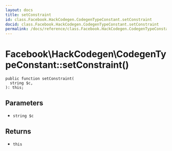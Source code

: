 ```yaml
---
layout: docs
title: setConstraint
id: class.Facebook.HackCodegen.CodegenTypeConstant.setConstraint
docid: class.Facebook.HackCodegen.CodegenTypeConstant.setConstraint
permalink: /docs/reference/class.Facebook.HackCodegen.CodegenTypeConstant.setConstraint/
---
```

# Facebook\\HackCodegen\\CodegenTypeConstant::setConstraint()




``` Hack
public function setConstraint(
  string $c,
): this;
```




## Parameters




* ` string $c `




## Returns




- ` this `